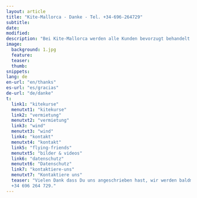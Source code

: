 ```yaml
---
layout: article
title: "Kite-Mallorca - Danke - Tel. +34-696-264729"
subtitle:
date: 
modified:
description: "Bei Kite-Mallorca werden alle Kunden bevorzugt behandelt. Dein Anliegen wird so schnell wie möglich erledigt"
image:
  background: 1.jpg
  feature:
  teaser:
  thumb:
snippets:
lang: de
en-url: "en/thanks"
es-url: "es/gracias"
de-url: "de/danke"
t:
  link1: "kitekurse"
  menutxt1: "kitekurse"
  link2: "vermietung"
  menutxt2: "vermietung"
  link3: "wind"
  menutxt3: "wind"
  link4: "kontakt"
  menutxt4: "kontakt"
  link5: "flying-friends"
  menutxt5: "bilder & videos"
  link6: "datenschutz"
  menutxt6: "Datenschutz"
  link7: "kontaktiere-uns"
  menutxt7: "Kontaktiere uns"
  teaser: "Vielen Dank dass Du uns angeschrieben hast, wir werden baldmöglichst antworten. Du kannst uns auch gerne anrufen:  
  +34 696 264 729."
---
```


